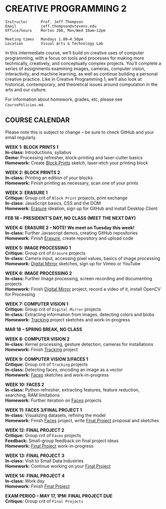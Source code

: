 # CREATIVE PROGRAMMING 2

    Instructor      Prof. Jeff Thompson
    Email           jeff.thompson@stevens.edu
    Office/hours    Morton 208, Mon/Wed 10am–12pm

    Meeting times   Mondays 1.00–4.50pm
    Location        Visual Arts & Technology Lab

In this intermediate course, we’ll build on creative uses of computer programming, with a focus on tools and processes for making more technically, creatively, and conceptually complex projects. You’ll complete a series of assignments examining images, cameras, computer vision, interactivity, and machine learning, as well as continue building a personal creative practice. Like in Creative Programming 1, we’ll also look at historical, contemporary, and theoretical issues around computation in the arts and our culture.

For information about homework, grades, etc, please see `CoursePolicies.md`.

## COURSE CALENDAR
Please note this is subject to change – be sure to check GitHub and your email regularly.

**WEEK 1: BLOCK PRINTS 1**  
**In-class:** Introductions, syllabus  
**Demo:** Processing refresher, block-printing and laser-cutter basics  
**Homework:** Create [Block Prints](https://github.com/jeffThompson/CreativeProgramming2/blob/master/Assignments/Week01_BlockPrints.md) sketch, laser-etch your printing block  

**WEEK 2: BLOCK PRINTS 2**  
**In-class:** Printing an edition of your blocks  
**Homework:** Finish printing as necessary, scan one of your prints  

**WEEK 3: ERASURE 1**  
**Critique:** Group crit of `Block Print` projects, print exchange  
**In-class:** JavaScript basics, CSS and the DOM  
**Homework:** [Erasure](https://github.com/jeffThompson/CreativeProgramming2/blob/master/Assignments/Week03_Erasure.md) ideation, sign up for GitHub and install Desktop Client  

**FEB 18 – PRESIDENT'S DAY, NO CLASS (MEET THE NEXT DAY)**

**WEEK 4: ERASURE 2 – NOTE! We meet on Tuesday this week!**  
**In-class:** Further Javascript demos, creating GitHub repositories  
**Homework:** Finish [Erasure](https://github.com/jeffThompson/CreativeProgramming2/blob/master/Assignments/Week03_Erasure.md), create repository and upload code  

**WEEK 5: IMAGE PROCESSING 1**  
**Critique:** Group crit of `Erasure` projects  
**In-class:** Camera input, accessing pixel values, basics of image processing  
**Homework:** [Digital Mirror](https://github.com/jeffThompson/CreativeProgramming2/blob/master/Assignments/Week05_DigitalMirror.md) sketches, sign up for Vimeo or YouTube  

**WEEK 6: IMAGE PROCESSING 2**  
**In-class:** Further image processing, screen recording and documenting projects  
**Homework:** Finish [Digital Mirror](https://github.com/jeffThompson/CreativeProgramming2/blob/master/Assignments/Week05_DigitalMirror.md) project, record a video of it, install OpenCV for Processing

**WEEK 7: COMPUTER VISION 1**  
**Critique:** Group crit of `Digital Mirror` projects  
**In-class:** Extracting information from images, detecting colors and blobs  
**Homework:** [Tracking](https://github.com/jeffThompson/CreativeProgramming2/blob/master/Assignments/Week07_Tracking.md) project sketches and work-in-progress

**MAR 18 – SPRING BREAK, NO CLASS**

**WEEK 8: COMPUTER VISION 2**  
**In-class:** Kernel processing, gesture detection, cameras for installations  
**Homework:** Finish [Tracking](https://github.com/jeffThompson/CreativeProgramming2/blob/master/Assignments/Week07_Tracking.md) project

**WEEK 9: COMPUTER VISION 3/FACES 1**  
**Critique:** Group crit of `Tracking` projects  
**In-class:** Detecting faces, encoding an image as a vector  
**Homework:** [Faces](https://github.com/jeffThompson/CreativeProgramming2/blob/master/Assignments/Week09_Faces.md) sketches and work-in-progress

**WEEK 10: FACES 2**  
**In-class:** Python refresher, extracting features, feature reduction, searching, RAM limitations  
**Homework:** Further iteration on [Faces](https://github.com/jeffThompson/CreativeProgramming2/blob/master/Assignments/Week09_Faces.md) projects  

**WEEK 11: FACES 3/FINAL PROJECT 1**  
**In-class:** Visualizing datasets, refining the model  
**Homework:** Finish [Faces](https://github.com/jeffThompson/CreativeProgramming2/blob/master/Assignments/Week08_Faces.md) project, write [Final Project](https://github.com/jeffThompson/CreativeProgramming2/blob/master/Assignments/Week11_FinalProject.md) proposal and sketches

**WEEK 12: FINAL PROJECT 2**  
**Critique:** Group crit of `Faces` projects  
**Feedback:** Small-group feedback on final project ideas  
**Homework:** [Final Project](https://github.com/jeffThompson/CreativeProgramming2/blob/master/Assignments/Week11_FinalProject.md) work-in-progress

**WEEK 13: FINAL PROJECT 3**  
**In-class:** Visit to Small Data Industries  
**Homework:** Continue working on your [Final Project](https://github.com/jeffThompson/CreativeProgramming2/blob/master/Assignments/Week11_FinalProject.md)

**WEEK 14: FINAL PROJECT 4**  
**In-class:** Work day    
**Homework:** Finish [Final Project](https://github.com/jeffThompson/CreativeProgramming2/blob/master/Assignments/Week11_FinalProject.md)

**EXAM PERIOD – MAY 17, 1PM: FINAL PROJECT DUE**  
**Critique:** Group crit of `Final Projects`

